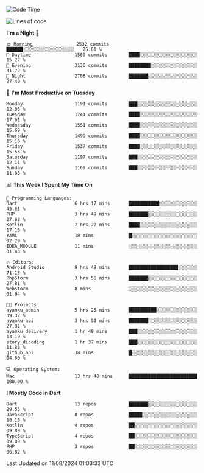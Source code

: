 <!--START_SECTION:waka-->
![Code Time](http://img.shields.io/badge/Code%20Time-644%20hrs%2010%20mins-blue)

![Lines of code](https://img.shields.io/badge/From%20Hello%20World%20I%27ve%20Written-3.3%20million%20lines%20of%20code-blue)

**I'm a Night 🦉** 

```text
🌞 Morning                2532 commits        ██████░░░░░░░░░░░░░░░░░░░   25.61 % 
🌆 Daytime                1509 commits        ████░░░░░░░░░░░░░░░░░░░░░   15.27 % 
🌃 Evening                3136 commits        ████████░░░░░░░░░░░░░░░░░   31.72 % 
🌙 Night                  2708 commits        ███████░░░░░░░░░░░░░░░░░░   27.40 % 
```
📅 **I'm Most Productive on Tuesday** 

```text
Monday                   1191 commits        ███░░░░░░░░░░░░░░░░░░░░░░   12.05 % 
Tuesday                  1741 commits        ████░░░░░░░░░░░░░░░░░░░░░   17.61 % 
Wednesday                1551 commits        ████░░░░░░░░░░░░░░░░░░░░░   15.69 % 
Thursday                 1499 commits        ████░░░░░░░░░░░░░░░░░░░░░   15.16 % 
Friday                   1537 commits        ████░░░░░░░░░░░░░░░░░░░░░   15.55 % 
Saturday                 1197 commits        ███░░░░░░░░░░░░░░░░░░░░░░   12.11 % 
Sunday                   1169 commits        ███░░░░░░░░░░░░░░░░░░░░░░   11.83 % 
```


📊 **This Week I Spent My Time On** 

```text
💬 Programming Languages: 
Dart                     6 hrs 17 mins       ███████████░░░░░░░░░░░░░░   45.61 % 
PHP                      3 hrs 49 mins       ███████░░░░░░░░░░░░░░░░░░   27.68 % 
Kotlin                   2 hrs 22 mins       ████░░░░░░░░░░░░░░░░░░░░░   17.16 % 
YAML                     18 mins             █░░░░░░░░░░░░░░░░░░░░░░░░   02.29 % 
IDEA_MODULE              11 mins             ░░░░░░░░░░░░░░░░░░░░░░░░░   01.43 % 

🔥 Editors: 
Android Studio           9 hrs 49 mins       ██████████████████░░░░░░░   71.15 % 
PhpStorm                 3 hrs 50 mins       ███████░░░░░░░░░░░░░░░░░░   27.81 % 
WebStorm                 8 mins              ░░░░░░░░░░░░░░░░░░░░░░░░░   01.04 % 

🐱‍💻 Projects: 
ayamku_admin             5 hrs 25 mins       ██████████░░░░░░░░░░░░░░░   39.32 % 
ayamku-api               3 hrs 50 mins       ███████░░░░░░░░░░░░░░░░░░   27.81 % 
ayamku_delivery          1 hr 49 mins        ███░░░░░░░░░░░░░░░░░░░░░░   13.19 % 
story_dicoding           1 hr 37 mins        ███░░░░░░░░░░░░░░░░░░░░░░   11.83 % 
github_api               38 mins             █░░░░░░░░░░░░░░░░░░░░░░░░   04.60 % 

💻 Operating System: 
Mac                      13 hrs 48 mins      █████████████████████████   100.00 % 
```

**I Mostly Code in Dart** 

```text
Dart                     13 repos            ███████░░░░░░░░░░░░░░░░░░   29.55 % 
JavaScript               8 repos             █████░░░░░░░░░░░░░░░░░░░░   18.18 % 
Kotlin                   4 repos             ██░░░░░░░░░░░░░░░░░░░░░░░   09.09 % 
TypeScript               4 repos             ██░░░░░░░░░░░░░░░░░░░░░░░   09.09 % 
PHP                      3 repos             ██░░░░░░░░░░░░░░░░░░░░░░░   06.82 % 
```




 Last Updated on 11/08/2024 01:03:33 UTC
<!--END_SECTION:waka-->
